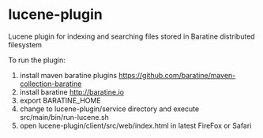 lucene-plugin
=================

Lucene plugin for indexing and searching files stored in Baratine distributed filesystem

To run the plugin:

1. install maven baratine plugins https://github.com/baratine/maven-collection-baratine
2. install baratine http://baratine.io 
3. export BARATINE_HOME
4. change to lucene-plugin/service directory and execute src/main/bin/run-lucene.sh
5. open lucene-plugin/client/src/web/index.html in latest FireFox or Safari


